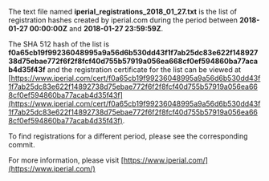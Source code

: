 The text file named **iperial_registrations_2018_01_27.txt** is the list of registration hashes created by iperial.com during the period between **2018-01-27 00:00:00Z** and **2018-01-27 23:59:59Z**.

The SHA 512 hash of the list is **f0a65cb19f99236048995a9a56d6b530dd43f1f7ab25dc83e622f14892738d75ebae772f6f2f8fcf40d755b57919a056ea668cf0ef594860ba77acab4d35f43f** and the registration certificate for the list can be viewed at [https://www.iperial.com/cert/f0a65cb19f99236048995a9a56d6b530dd43f1f7ab25dc83e622f14892738d75ebae772f6f2f8fcf40d755b57919a056ea668cf0ef594860ba77acab4d35f43f](https://www.iperial.com/cert/f0a65cb19f99236048995a9a56d6b530dd43f1f7ab25dc83e622f14892738d75ebae772f6f2f8fcf40d755b57919a056ea668cf0ef594860ba77acab4d35f43f).

To find registrations for a different period, please see the corresponding commit.

For more information, please visit [https://www.iperial.com/](https://www.iperial.com/)
